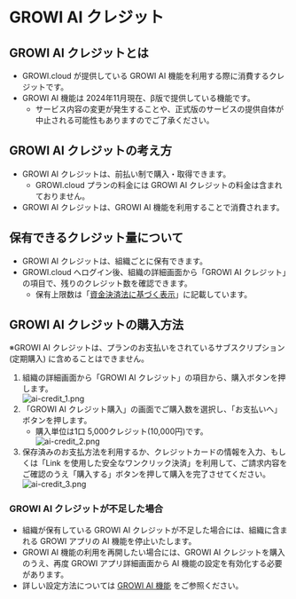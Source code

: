 # GROWI AI クレジット

## GROWI AI クレジットとは

- GROWI.cloud が提供している GROWI AI 機能を利用する際に消費するクレジットです。
- GROWI AI 機能は 2024年11月現在、β版で提供している機能です。
  - サービス内容の変更が発生することや、正式版のサービスの提供自体が中止される可能性もありますのでご了承ください。

## GROWI AI クレジットの考え方

- GROWI AI クレジットは、前払い制で購入・取得できます。
  - GROWI.cloud プランの料金には GROWI AI クレジットの料金は含まれておりません。
- GROWI AI クレジットは、GROWI AI 機能を利用することで消費されます。

## 保有できるクレジット量について

- GROWI AI クレジットは、組織ごとに保有できます。  
- GROWI.cloud へログイン後、組織の詳細画面から「GROWI AI クレジット」の項目で、残りのクレジット数を確認できます。
  - 保有上限数は「[資金決済法に基づく表示](https://growi.cloud/v2/fund-settlement/jpn)」に記載しています。

<!--  -->
## GROWI AI クレジットの購入方法

<span class="text-warning">※GROWI AI クレジットは、プランのお支払いをされているサブスクリプション(定期購入) に含めることはできません。</span>

1. 組織の詳細画面から「GROWI AI クレジット」の項目から、購入ボタンを押します。<br />
   <img :src="$withBase('/assets/images/ja/ai-credit_1.png')" alt="ai-credit_1.png" class="border p-2 my-2">
1. 「GROWI AI クレジット購入」の画面でご購入数を選択し、「お支払いへ」ボタンを押します。  
    - 購入単位は1口 5,000クレジット(10,000円)です。<br />
      <img :src="$withBase('/assets/images/ja/ai-credit_2.png')" alt="ai-credit_2.png" class="border p-2 my-2">
1. 保存済みのお支払方法を利用するか、クレジットカードの情報を入力、もしくは「Link を使用した安全なワンクリック決済」を利用して、ご請求内容をご確認のうえ「購入する」ボタンを押して購入を完了させてください。<br />
   <img :src="$withBase('/assets/images/ja/ai-credit_3.png')" alt="ai-credit_3.png" class="border p-2 my-2">

### GROWI AI クレジットが不足した場合

- 組織が保有している GROWI AI クレジットが不足した場合には、組織に含まれる GROWI アプリの AI 機能を停止いたします。
- GROWI AI 機能の利用を再開したい場合には、GROWI AI クレジットを購入のうえ、再度 GROWI アプリ詳細画面から AI 機能の設定を有効化する必要があります。
- 詳しい設定方法については [GROWI AI 機能](./growi-ai-features.html) をご参照ください。
